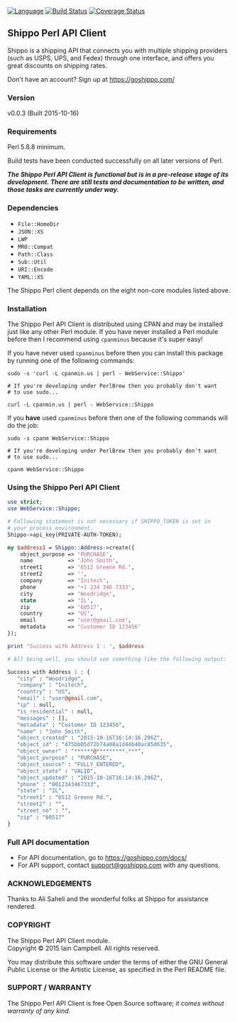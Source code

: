 [![Language](https://img.shields.io/badge/perl-v5.8%20to%205.22-blue.svg)](https://img.shields.io/badge/perl-v5.8%20to%205.22-blue.svg) [![Build Status](https://travis-ci.org/cpanic/WebService-Shippo.svg?branch=master)](https://travis-ci.org/cpanic/WebService-Shippo) [![Coverage Status](https://coveralls.io/repos/cpanic/WebService-Shippo/badge.svg?branch=master&service=github)](https://coveralls.io/github/cpanic/WebService-Shippo?branch=master)

## Shippo Perl API Client

Shippo is a shipping API that connects you with multiple shipping 
providers (such as USPS, UPS, and Fedex) through one interface, and offers 
you great discounts on shipping rates.

Don't have an account? Sign up at https://goshippo.com/

### Version

v0.0.3 (Built 2015-10-16)

### Requirements

Perl 5.8.8 minimum. 

Build tests have been conducted successfully on all later versions of Perl.

_**The Shippo Perl API Client is functional but is in a pre-release stage of its development. There are still tests and documentation to be written, and those tasks are currently under way.**_

### Dependencies

* `File::HomeDir`
* `JSON::XS`
* `LWP`
* `MRO::Compat`
* `Path::Class`
* `Sub::Util`
* `URI::Encode`
* `YAML::XS`

The Shippo Perl client depends on the eight non-core modules listed above.

### Installation

The Shippo Perl API Client is distributed using CPAN and may be installed just like any other Perl module. If you have never installed a Perl module before then I recommend using `cpanminus` because it's super easy!

If you have never used `cpanminus` before then you can install this package by running one of the following commands:

```shell
sudo -s 'curl -L cpanmin.us | perl - WebService::Shippo'

# If you're developing under PerlBrew then you probably don't want
# to use sudo...

curl -L cpanmin.us | perl - WebService::Shippo
```

If you **have** used `cpanminus` before then one of the following commands will do the job:

```shell
sudo -s cpanm WebService::Shippo

# If you're developing under PerlBrew then you probably don't want
# to use sudo...

cpanm WebService::Shippo
```
### Using the Shippo Perl API Client

```perl
use strict;
use WebService::Shippo;

# Following statement is not necessary if SHIPPO_TOKEN is set in
# your process environment.
Shippo->api_key(PRIVATE-AUTH-TOKEN);

my $address1 = Shippo::Address->create({
    object_purpose => 'PURCHASE',
    name           => 'John Smith',
    street1        => '6512 Greene Rd.',
    street2        => '',
    company        => 'Initech',
    phone          => '+1 234 346 7333',
    city           => 'Woodridge',
    state          => 'IL',
    zip            => '60517',
    country        => 'US',
    email          => 'user@gmail.com',
    metadata       => 'Customer ID 123456'
});

print 'Success with Address 1 : ', $address

# All being well, you should see something like the following output:

Success with Address 1 : {
   "city" : "Woodridge",
   "company" : "Initech",
   "country" : "US",
   "email" : "user@gmail.com",
   "ip" : null,
   "is_residential" : null,
   "messages" : [],
   "metadata" : "Customer ID 123456",
   "name" : "John Smith",
   "object_created" : "2015-10-16T16:14:16.296Z",
   "object_id" : "475bb05d72b74a08a1d44b40ac85d635",
   "object_owner" : "******@*********.***",
   "object_purpose" : "PURCHASE",
   "object_source" : "FULLY_ENTERED",
   "object_state" : "VALID",
   "object_updated" : "2015-10-16T16:14:16.296Z",
   "phone" : "0012343467333",
   "state" : "IL",
   "street1" : "6512 Greene Rd.",
   "street2" : "",
   "street_no" : "",
   "zip" : "60517"
}
```
### Full API documentation

* For API documentation, go to https://goshippo.com/docs/ 
* For API support, contact support@goshippo.com with any questions.

### ACKNOWLEDGEMENTS

Thanks to Ali Saheli and the wonderful folks at Shippo for assistance rendered.

### COPYRIGHT

The Shippo Perl API Client module.<br/>
Copyright &copy; 2015 Iain Campbell. All rights reserved.

You may distribute this software under the terms of either the GNU General Public License or the Artistic License, as specified in the Perl README file.

### SUPPORT / WARRANTY

The Shippo Perl API Client is free Open Source software; _it comes without warranty of any kind._

